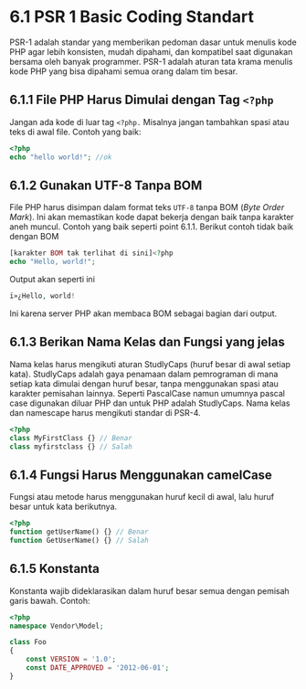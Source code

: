 # 6.1 PSR 1 Basic Coding Standart

PSR-1 adalah standar yang memberikan pedoman dasar untuk menulis kode PHP agar lebih konsisten, mudah dipahami, dan kompatibel saat digunakan bersama oleh banyak programmer. PSR-1 adalah aturan tata krama menulis kode PHP yang bisa dipahami semua orang dalam tim besar. 

## 6.1.1 File PHP Harus Dimulai dengan Tag `<?php`

Jangan ada kode di luar tag `<?php.` Misalnya jangan tambahkan spasi atau teks di awal file. Contoh yang baik:

```php
<?php
echo "hello world!"; //ok
```

## 6.1.2 Gunakan UTF-8 Tanpa BOM

File PHP harus disimpan dalam format teks `UTF-8` tanpa BOM (*Byte Order Mark*). Ini akan memastikan kode dapat bekerja dengan baik tanpa karakter aneh muncul. Contoh yang baik seperti point 6.1.1. Berikut contoh tidak baik dengan BOM

```php
[karakter BOM tak terlihat di sini]<?php
echo "Hello, world!";
```

Output akan seperti ini

```php
ï»¿Hello, world!
```

Ini karena server PHP akan membaca BOM sebagai bagian dari output.

## 6.1.3 Berikan Nama Kelas dan Fungsi yang jelas

Nama kelas harus mengikuti aturan StudlyCaps (huruf besar di awal setiap kata). StudlyCaps adalah gaya penamaan dalam pemrograman di mana setiap kata dimulai dengan huruf besar, tanpa menggunakan spasi atau karakter pemisahan lainnya. Seperti PascalCase namun umumnya pascal case digunakan diluar PHP dan untuk PHP adalah StudlyCaps. Nama kelas dan namescape harus mengikuti standar di PSR-4.

```php
<?php
class MyFirstClass {} // Benar
class myfirstclass {} // Salah
```

## 6.1.4 Fungsi Harus Menggunakan camelCase

Fungsi atau metode harus menggunakan huruf kecil di awal, lalu huruf besar untuk kata berikutnya.

```php
<?php
function getUserName() {} // Benar
function GetUserName() {} // Salah
```

## 6.1.5 Konstanta

Konstanta wajib dideklarasikan dalam huruf besar semua dengan pemisah garis bawah. Contoh:

```php
<?php
namespace Vendor\Model;

class Foo
{
    const VERSION = '1.0';
    const DATE_APPROVED = '2012-06-01';
}
```